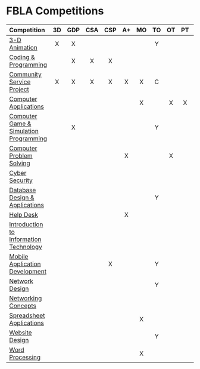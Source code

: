 # FBLA Competitions

| Competition                                    | 3D  | GDP | CSA | CSP | A+  | MO  | TO  | OT  | PT  | Pro  | Pre | RP  |
| :---                                           | :-: | :-: | :-: | :-: | :-: | :-: | :-: | :-: | :-: | :-:  | :-: | :-: |
| [3-D Animation][3d]                            | X   | X   |     |     |     |     | Y   |     |     | PJ/P | Y   |     |
| [Coding & Programming][cp]                     |     | X   | X   | X   |     |     |     |     |     |      |     |     |
| [Community Service Project][csp]               | X   | X   | X   | X   | X   | X   | C   |     |     |      |     |     |
| [Computer Applications][ca]                    |     |     |     |     |     | X   |     | X   | X   |      |     |     |
| [Computer Game & Simulation Programming][cgsp] |     | X   |     |     |     |     | Y   |     |     |      |     |     |
| [Computer Problem Solving][cps]                |     |     |     |     | X   |     |     | X   |     |      |     |     |
| [Cyber Security][cs]                           |     |     |     |     |     |     |     |     |     |      |     |     |
| [Database Design & Applications][dba]          |     |     |     |     |     |     | Y   |     |     |      |     |     |
| [Help Desk][hd]                                |     |     |     |     | X   |     |     |     |     |      |     |     |
| [Introduction to Information Technology][iit]  |     |     |     |     |     |     |     |     |     |      |     |     |
| [Mobile Application Development][mad]          |     |     |     | X   |     |     | Y   |     |     |      |     |     |
| [Network Design][nd]                           |     |     |     |     |     |     | Y   |     |     |      |     |     |
| [Networking Concepts][nc]                      |     |     |     |     |     |     |     |     |     |      |     |     |
| [Spreadsheet Applications][sa]                 |     |     |     |     |     | X   |     |     |     |      |     |     |
| [Website Design][wd]                           |     |     |     |     |     |     | Y   |     |     |      |     |     |
| [Word Processing][wp]                          |     |     |     |     |     | X   |     |     |     |      |     |     |

[3d]:  <https://www.fbla-pbl.org/competitive-event/3-d-animation/>
[iit]: <https://www.fbla-pbl.org/competitive-event/introduction-to-information-technology/>
[ca]:  <https://www.fbla-pbl.org/competitive-event/computer-applications-fbla/>
[cp]:  <https://www.fbla-pbl.org/competitive-event/coding-programming/>
[csp]: <https://www.fbla-pbl.org/competitive-event/community-service-project-fbla/>
[cgsp]: <https://www.fbla-pbl.org/competitive-event/computer-game-simulation-programming/>
[cps]: <https://www.fbla-pbl.org/competitive-event/computer-problem-solving/>
[cs]: <https://www.fbla-pbl.org/competitive-event/cyber-security-fbla/>
[dba]: <https://www.fbla-pbl.org/competitive-event/database-design-applications/>
[hd]: <https://www.fbla-pbl.org/competitive-event/help-desk-fbla/>
[iit]: <https://www.fbla-pbl.org/competitive-event/introduction-to-information-technology/>
[nd]: <https://www.fbla-pbl.org/competitive-event/network-design-fbla/>
[nc]: <https://www.fbla-pbl.org/competitive-event/networking-concepts-fbla/>
[mad]: <https://www.fbla-pbl.org/competitive-event/mobile-application-development-fbla/>
[sa]: <https://www.fbla-pbl.org/competitive-event/spreadsheet-applications/>
[wd]: <https://www.fbla-pbl.org/competitive-event/website-design-fbla/>
[wp]: <https://www.fbla-pbl.org/competitive-event/word-processing/>
